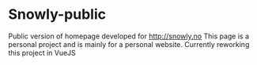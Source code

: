 # Snowly-public

Public version of homepage developed for http://snowly.no
This page is a personal project and is mainly for a personal website.
Currently reworking this project in VueJS
